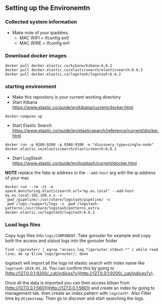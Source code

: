 ## Setting up the Environemtn


### Collected system information

* Make note of your ipaddres
  * MAC WIFI = ifconfig en0
  * MAC WIRE = ifconfig en1

### Download docker images

```
docker pull docker.elastic.co/kibana/kibana:6.6.2
docker pull docker.elastic.co/elasticsearch/elasticsearch:6.6.2
docker pull docker.elastic.co/logstash/logstash:6.6.2
```

### starting environment


* Make this repository is your current working directory
* Start Kibana
https://www.elastic.co/guide/en/kibana/current/docker.html

```
docker-compose up 
```

* Start Elastic Search
https://www.elastic.co/guide/en/elasticsearch/reference/current/docker.html

```
docker run -p 9200:9200 -p 9300:9300 -e "discovery.type=single-node" docker.elastic.co/elasticsearch/elasticsearch:6.6.2
```

* Start LogStash
https://www.elastic.co/guide/en/logstash/current/docker.html

**NOTE** replace the fake ip address in the `--add-host` arg with the ip address of your mac

```
docker run --rm -it -e xpack.monitoring.elasticsearch.url="my.es.local" --add-host my.es.local:192.168.x.x -v `pwd`/pipeline/:/usr/share/logstash/pipeline/ -v `pwd`/logs:/support/logs -v `pwd`/logstash-patterns:/usr/share/logstash/patterns_extra docker.elastic.co/logstash/logstash:6.6.2
```

### Load logs files

Copy logs files into `logs/COMPONENT`.  Take gorouter for example and copy both the access and stdout logs into the gorouter folder

```
find ~/gorouter/ | egrep "access.log.*|gorouter.stdout.*" | while read line; do cp $line logs/gorouter/; done
```

logstash will import all the logs int elastic search with index name like `logstash-2019.03.18`.  You can confirm this by going to  [http://127.0.0.1:9200/_cat/indices?v](http://127.0.0.1:9200/_cat/indices?v).

Once all the data is imported you can then access kibian from [http://127.0.0.1:5601](http://127.0.0.1:5601) and create an index by going to management tab. then create an index pattern with `logstash*`.  Also Filter time by `@timestamp`.  Then go to discover and start searching the logs.